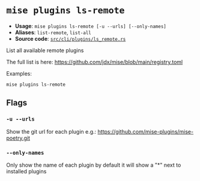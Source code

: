 # `mise plugins ls-remote`

- **Usage**: `mise plugins ls-remote [-u --urls] [--only-names]`
- **Aliases**: `list-remote`, `list-all`
- **Source code**: [`src/cli/plugins/ls_remote.rs`](https://github.com/jdx/mise/blob/main/src/cli/plugins/ls_remote.rs)

List all available remote plugins

The full list is here: <https://github.com/jdx/mise/blob/main/registry.toml>

Examples:

```
mise plugins ls-remote
```

## Flags

### `-u --urls`

Show the git url for each plugin e.g.: <https://github.com/mise-plugins/mise-poetry.git>

### `--only-names`

Only show the name of each plugin by default it will show a "*" next to installed plugins
